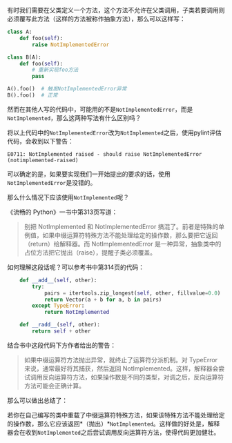 有时我们需要在父类定义一个方法，这个方法不允许在父类调用，子类若要调用则必须覆写此方法（这样的方法被称作抽象方法），那么可以这样写：

```python
class A:
    def foo(self):
        raise NotImplementedError

class B(A):
    def foo(self):
        # 重新实现foo方法
        pass

A().foo()  # 触发NotImplementedError异常
B().foo()  # 正常
```

然而在其他人写的代码中，可能用的不是`NotImplementedError`，而是`NotImplemented`，那么这两种写法有什么区别吗？

将以上代码中的`NotImplementedError`改为`NotImplemented`之后，使用pylint评估代码，会收到以下警告：

```
E0711: NotImplemented raised - should raise NotImplementedError (notimplemented-raised)
```

可以确定的是，如果要实现我们一开始提出的要求的话，使用`NotImplementedError`是没错的。

那么什么情况下应该使用`NotImplemented`呢？

《流畅的 Python》一书中第313页写道：

> 别把 NotImplemented 和 NotImplementedError 搞混了。前者是特殊的单例值，如果中缀运算符特殊方法不能处理给定的操作数，那么要把它返回（return）给解释器。而 NotImplementedError 是一种异常，抽象类中的占位方法把它抛出（raise），提醒子类必须覆盖。

如何理解这段话呢？可以参考书中第314页的代码：

```python
    def __add__(self, other):
        try:
            pairs = itertools.zip_longest(self, other, fillvalue=0.0)
            return Vector(a + b for a, b in pairs)
        except TypeError:
            return NotImplemented

    def __radd__(self, other):
        return self + other
```

结合书中这段代码下方作者给出的警告：

> 如果中缀运算符方法抛出异常，就终止了运算符分派机制。对 TypeError 来说，通常最好将其捕获，然后返回 NotImplemented。这样，解释器会尝试调用反向运算符方法，如果操作数是不同的类型，对调之后，反向运算符方法可能会正确计算。

那么可以做出总结了：

若你在自己编写的类中重载了中缀运算符特殊方法，如果该特殊方法不能处理给定的操作数，那么它应该返回*（抛出）*`NotImplemented`。这样做的好处是，解释器会在收到`NotImplemented`之后尝试调用反向运算符方法，使得代码更加健壮。
